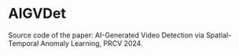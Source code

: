 # AIGVDet
Source code of the paper: AI-Generated Video Detection via Spatial-Temporal Anomaly Learning, PRCV 2024.
